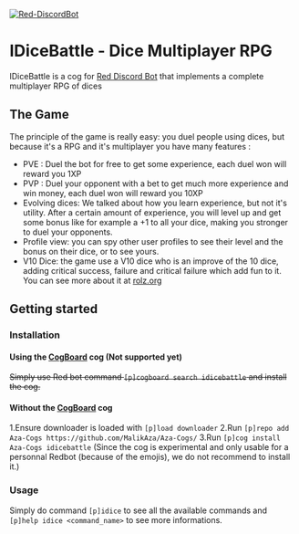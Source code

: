 [![Red-DiscordBot](https://img.shields.io/badge/Red--DiscordBot-V3-red.svg)](https://github.com/Cog-Creators/Red-DiscordBot)

# IDiceBattle - Dice Multiplayer RPG
IDiceBattle is a cog for [Red Discord Bot](https://github.com/Cog-Creators/Red-DiscordBot) that implements a complete multiplayer RPG of dices

## The Game
The principle of the game is really easy: you duel people using dices, but because it's a RPG and it's multiplayer you have many features :
* PVE : Duel the bot for free to get some experience, each duel won will reward you 1XP
* PVP : Duel your opponent with a bet to get much more experience and win money, each duel won will reward you 10XP
* Evolving dices: We talked about how you learn experience, but not it's utility. After a certain amount of experience, you will level up and get some bonus like for example a +1 to all your dice, making you stronger to duel your opponents. 
* Profile view: you can spy other user profiles to see their level and the bonus on their dice, or to see yours.
* V10 Dice: the game use a V10 dice who is an improve of the 10 dice, adding critical success, failure and critical failure which add fun to it. You can see more about it at [rolz.org](https://rolz.org/wiki/page?w=help&n=BasicCodes)

## Getting started
### Installation
#### Using the [CogBoard](https://github.com/jack1142/JackCogs) cog (Not supported yet)
~~Simply use Red bot command `[p]cogboard search idicebattle` and install the cog.~~
#### Without the [CogBoard](https://github.com/jack1142/JackCogs) cog
  1.Ensure downloader is loaded with `[p]load downloader`
  2.Run `[p]repo add Aza-Cogs https://github.com/MalikAza/Aza-Cogs/`
  3.Run `[p]cog install Aza-Cogs idicebattle`
(Since the cog is experimental and only usable for a personnal Redbot (because of the emojis), we do not recommend to install it.)
### Usage
Simply do command `[p]idice` to see all the available commands and `[p]help idice <command_name>` to see more informations.
